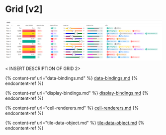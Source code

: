 # Grid \[v2]

![Grid has many cell display options](<../../.gitbook/assets/image (38) (1).png>)

< INSERT DESCRIPTION OF GRID 2>

{% content-ref url="data-bindings.md" %}
[data-bindings.md](data-bindings.md)
{% endcontent-ref %}

{% content-ref url="display-bindings.md" %}
[display-bindings.md](display-bindings.md)
{% endcontent-ref %}

{% content-ref url="cell-renderers.md" %}
[cell-renderers.md](cell-renderers.md)
{% endcontent-ref %}

{% content-ref url="tile-data-object.md" %}
[tile-data-object.md](tile-data-object.md)
{% endcontent-ref %}

